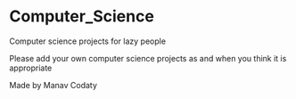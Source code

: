 # Computer_Science
Computer science projects for lazy people


Please add your own computer science projects as and when you think it is appropriate 







Made by Manav Codaty
